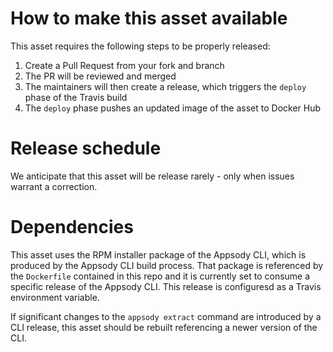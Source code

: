 # How to make this asset available

This asset requires the following steps to be properly released:
1) Create a Pull Request from your fork and branch
1) The PR will be reviewed and merged
1) The maintainers will then create a release, which triggers the `deploy` phase of the Travis build
1) The `deploy` phase pushes an updated image of the asset to Docker Hub

# Release schedule
We anticipate that this asset will be release rarely - only when issues warrant a correction.

# Dependencies

This asset uses the RPM installer package of the Appsody CLI, which is produced by the Appsody CLI build process. That package is referenced by the `Dockerfile` contained in this repo and it is currently set to consume a specific release of the Appsody CLI. This release is configuresd as a Travis environment variable.

If significant changes to the `appsody extract` command are introduced by a CLI release, this asset should be rebuilt referencing a newer version of the CLI.
